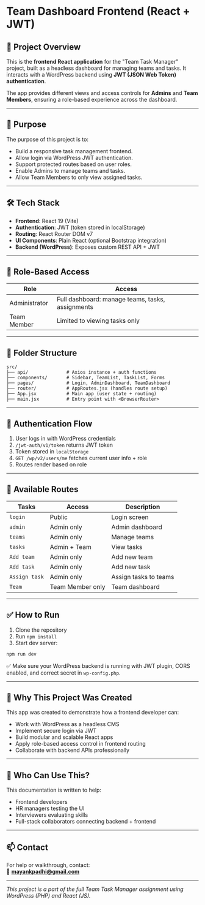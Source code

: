 # Team Dashboard Frontend (React + JWT)

## 📌 Project Overview
This is the **frontend React application** for the "Team Task Manager" project, built as a headless dashboard for managing teams and tasks. It interacts with a WordPress backend using **JWT (JSON Web Token) authentication**.

The app provides different views and access controls for **Admins** and **Team Members**, ensuring a role-based experience across the dashboard.

---

## 🎯 Purpose
The purpose of this project is to:
- Build a responsive task management frontend.
- Allow login via WordPress JWT authentication.
- Support protected routes based on user roles.
- Enable Admins to manage teams and tasks.
- Allow Team Members to only view assigned tasks.

---

## 🛠 Tech Stack
- **Frontend**: React 19 (Vite)
- **Authentication**: JWT (token stored in localStorage)
- **Routing**: React Router DOM v7
- **UI Components**: Plain React (optional Bootstrap integration)
- **Backend (WordPress)**: Exposes custom REST API + JWT

---

## 👥 Role-Based Access

| Role           | Access                                            |
|----------------|---------------------------------------------------|
| Administrator  | Full dashboard: manage teams, tasks, assignments |
| Team Member    | Limited to viewing tasks only                    |

---

## 🧱 Folder Structure

```
src/
├── api/              # Axios instance + auth functions
├── components/       # Sidebar, TeamList, TaskList, Forms
├── pages/            # Login, AdminDashboard, TeamDashboard
├── router/           # AppRoutes.jsx (handles route setup)
├── App.jsx           # Main app (user state + routing)
├── main.jsx          # Entry point with <BrowserRouter>
```

---

## 🔐 Authentication Flow

1. User logs in with WordPress credentials  
2. `/jwt-auth/v1/token` returns JWT token  
3. Token stored in `localStorage`  
4. `GET /wp/v2/users/me` fetches current user info + role  
5. Routes render based on role  

---

## 🚀 Available Routes

| Tasks           | Access           | Description                  |
|----------------|------------------|------------------------------|
| `login`       | Public            | Login screen                 |
| `admin`       | Admin only        | Admin dashboard              |
| `teams`       | Admin only        | Manage teams                 |
| `tasks`       | Admin + Team      | View tasks                   |
| `Add team`     | Admin only        | Add new team                 |
| `Add task`     | Admin only        | Add new task                 |
| `Assign task`  | Admin only        | Assign tasks to teams        |
| `Team`        | Team Member only  | Team dashboard               |

---

## ✅ How to Run

1. Clone the repository  
2. Run `npm install`  
3. Start dev server:

```bash
npm run dev
```

✅ Make sure your WordPress backend is running with JWT plugin, CORS enabled, and correct secret in `wp-config.php`.

---

## 🧠 Why This Project Was Created

This app was created to demonstrate how a frontend developer can:
- Work with WordPress as a headless CMS
- Implement secure login via JWT
- Build modular and scalable React apps
- Apply role-based access control in frontend routing
- Collaborate with backend APIs professionally

---

## 🤝 Who Can Use This?

This documentation is written to help:
- Frontend developers
- HR managers testing the UI
- Interviewers evaluating skills
- Full-stack collaborators connecting backend + frontend

---

## 📫 Contact

For help or walkthrough, contact:  
📧 **mayankpadhi@gmail.com**

---

_This project is a part of the full Team Task Manager assignment using WordPress (PHP) and React (JS)._
